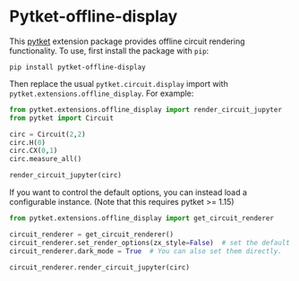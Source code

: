 # Pytket-offline-display

This [pytket](https://github.com/CQCL/pytket) extension package provides offline circuit rendering functionality.
To use, first install the package with `pip`:

```shell
pip install pytket-offline-display
```

Then replace the usual `pytket.circuit.display` import with `pytket.extensions.offline_display`. For example:

```python
from pytket.extensions.offline_display import render_circuit_jupyter
from pytket import Circuit

circ = Circuit(2,2)
circ.H(0)
circ.CX(0,1)
circ.measure_all()

render_circuit_jupyter(circ)
```

If you want to control the default options, you can instead load a configurable instance.
(Note that this requires pytket >= 1.15)
```python
from pytket.extensions.offline_display import get_circuit_renderer

circuit_renderer = get_circuit_renderer()
circuit_renderer.set_render_options(zx_style=False)  # set the default options.
circuit_renderer.dark_mode = True  # You can also set them directly.

circuit_renderer.render_circuit_jupyter(circ)
```

